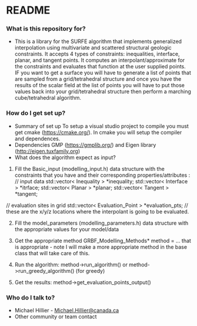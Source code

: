 # README #

### What is this repository for? ###

* This is a library for the SURFE algorithm that implements generalized interpolation using multivariate and scattered structural geologic constraints. It accepts 4 types of constraints: inequalities, interface, planar, and tangent points. It computes an interpolant/approximate for the constraints and evaluates that function at the user supplied points. IF you want to get a surface you will have to generate a list of points that are sampled from a grid/tetrahedral structure and once you have the results of the scalar field at the list of points you will have to put those values back into your grid/tetrahedral structure then perform a marching cube/tetrahedral algorithm.  

### How do I get set up? ###

* Summary of set up
To setup a visual studio project to compile you must get cmake (https://cmake.org/). In cmake you will setup the compiler and dependences.
* Dependencies
GMP (https://gmplib.org/) and Eigen library (http://eigen.tuxfamily.org)
* What does the algorithm expect as input?
1) Fill the Basic_input (modelling_input.h) data structure with the constraints that you have and their corresponding properties/attributes : 
// input data 
std::vector< Inequality > *inequality;
std::vector< Interface > *itrface;
std::vector< Planar > *planar;
std::vector< Tangent > *tangent;

// evaluation sites in grid
std::vector< Evaluation_Point > *evaluation_pts; // these are the x/y/z locations where the interpolant is going to be evaluated.

2) Fill the model_parameters (modelling_parameters.h) data structure with the appropriate values for your model/data

3) Get the appropriate method
GRBF_Modelling_Methods* method = ... that is appropriate - note I will make a more appropriate method in the base class that will take care of this. 

4) Run the algorithm:  method->run_algorithm() or method->run_greedy_algorithm() (for greedy)

5) Get the results: method->get_evaluation_points_output()

### Who do I talk to? ###

* Michael Hillier - Michael.Hillier@canada.ca
* Other community or team contact
